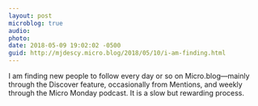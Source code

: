 ```yaml
---
layout: post
microblog: true
audio: 
photo: 
date: 2018-05-09 19:02:02 -0500
guid: http://mjdescy.micro.blog/2018/05/10/i-am-finding.html
---
```

I am finding new people to follow every day or so on Micro.blog—mainly through the Discover feature, occasionally from Mentions, and weekly through the Micro Monday podcast. It is a slow but rewarding process.
